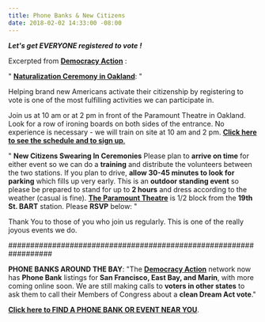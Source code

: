 ```yaml
---
title: Phone Banks & New Citizens
date: 2018-02-02 14:33:00 -08:00
---
```


***Let's get EVERYONE registered to vote !***

Excerpted from [**Democracy Action**](https://demaction.us/) :

"  [**Naturalization Ceremony in Oakland**](https://oaklandnorth.net/2017/10/02/thousands-become-us-citizens-in-oakland-and-react-strongly-to-trumps-welcome-message/):   "

Helping brand new Americans activate their citizenship by registering to vote is one of the most fulfilling activities we can participate in. 

Join us at 10 am or at 2 pm in front of the Paramount Theatre in Oakland. Look for a row of ironing boards on both sides of the entrance. No experience is necessary - we will train on site at 10 am and 2 pm.
[**Click here to see the schedule and to sign up**.](https://demaction.us/)

"  **New Citizens Swearing In Ceremonies**
Please plan to **arrive on time** for either event so we can do a **training** and distribute the volunteers between the two stations. If you plan to drive, **allow 30-45 minutes to look for parking** which fills up very early. This is an **outdoor standing event** so please be prepared to stand for up to **2 hours** and dress according to the weather (casual is fine).
[**The Paramount Theatre**](http://www.paramounttheatre.com/) is 1/2 block from the **19th St. BART** station. Please **RSVP** below:  "

Thank You to those of you who join us regularly. This is one of the really joyous events we do.

##################################################################

**PHONE BANKS AROUND THE BAY**:
"The [**Democracy Action**](https://demaction.us/) network now has **Phone Bank** listings for **San Francisco, East Bay, and Marin**, with more coming online soon. We are still making calls to **voters in other states** to ask them to call their Members of Congress about a **clean Dream Act vote**."

[**Click here to FIND A PHONE BANK OR EVENT NEAR YOU**](https://demaction.us/).
